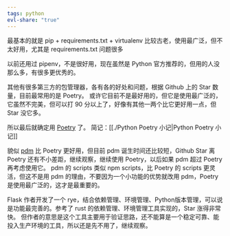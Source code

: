 ```yaml
---
tags: python
evl-share: "true"
---
```

最基本的就是 pip + requirements.txt + virtualenv
比较古老，使用最广泛，但不太好用，尤其是 requirements.txt 问题很多

以前还用过 pipenv，不是很好用，现在虽然是 Python 官方推荐的，但用的人没那么多，有很多更优秀的。

其他有很多第三方的包管理器，各有各的好处和问题，根据 Github 上的 Star 数量，目前最常用的是 Poetry。
或许它目前不是最好用的，但它是使用最广泛的，它虽然不完美，但可以打 90 分以上了，好像有其他一两个比它更好用一点，但 Star 没它多。

所以最后就确定用 [Poetry](https://github.com/python-poetry/poetry) 了。
简记：[[./Python Poetry 小记|Python Poetry 小记]]

貌似 [pdm](https://github.com/pdm-project/pdm) 比 Poetry 更好用，但目前 pdm 诞生时间还比较短，Github Star 离 Poetry 还有不小差距，继续观察，继续使用 Poetry，以后如果 pdm 超过 Poetry 再考虑使用它。
pdm 的 scripts 类似 npm scripts，比 Poetry 的 scripts 更灵活，但这不是用 pdm 的理由，不要因为一个小功能的优势就改用 pdm，Poetry 是使用最广泛的，这才是最重要的。

Flask 作者开发了一个 rye，结合依赖管理、环境管理、Python版本管理，可以说是功能最完善的。参考了 rust 的依赖管理、环境管理工具实现的，Star 涨得非常快。
但作者的意思是这个工具主要用于验证思路，还不能算是一个稳定可靠、能投入生产环境的工具，所以还是先不用了，继续观察。